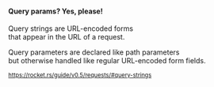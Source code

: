 #### Query params? Yes, please!

Query strings are URL-encoded forms<br>
that appear in the URL of a request.

Query parameters are declared like path parameters<br>
but otherwise handled like regular URL-encoded form fields.

<small>

https://rocket.rs/guide/v0.5/requests/#query-strings

</small>


<aside class="notes">
</aside>
